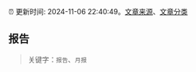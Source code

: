 :alarm_clock: 更新时间: 2024-11-06 22:40:49。[文章来源](/README.md)、[文章分类](/TAGS.md)

## 报告


> 关键字：`报告`、`月报`



